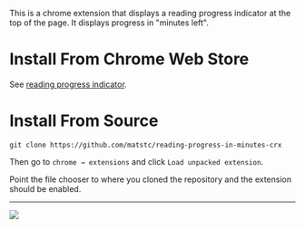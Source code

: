 This is a chrome extension that displays a reading progress indicator at the top of the page. It displays progress in "minutes left".

# Install From Chrome Web Store
See [reading progress indicator](https://chrome.google.com/webstore/detail/reading-progress-indicato/mongeccaepigledmakiemfglchiblhcm).

# Install From Source
    git clone https://github.com/matstc/reading-progress-in-minutes-crx

Then go to `chrome → extensions` and click `Load unpacked extension`.

Point the file chooser to where you cloned the repository and the extension should be enabled.

<hr>

![](https://raw.github.com/matstc/reading-progress-in-minutes-crx/master/screenshot.png)
